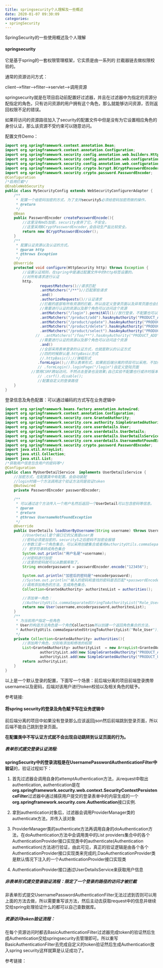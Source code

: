 ```yaml
---
title: springsecurity个人理解及一些概述
date: 2020-01-07 09:30:09
categories:
- springSecurity
---
```


SpringSecurity的一些使用概述及个人理解

####  springsecurity

它是基于spring的一套权限管理框架，它实质是由一系列的 拦截器链去做权限校验的。

通常的资源访问方式：

client——>fliter——>fliter——>servlet——>调用资源

springsecurity就是在项目启动前配置好过滤器，并且在过滤器中为指定的资源分配指定的角色，只有访问资源的用户拥有这个角色，那么就能够访问资源，否则返回权限不足的错误。

如果将访问的资源路径加入了security的配置文件中但是没有为它设置相应角色的身份认证，那么该资源不受约束可以随意访问。

配置文件Demo：

```java
import org.springframework.context.annotation.Bean;
import org.springframework.context.annotation.Configuration;
import org.springframework.security.config.annotation.web.builders.HttpSecurity;
import org.springframework.security.config.annotation.web.configuration.EnableWebSecurity;
import org.springframework.security.config.annotation.web.configuration.WebSecurityConfigurerAdapter;
import org.springframework.security.crypto.bcrypt.BCryptPasswordEncoder;
import org.springframework.security.crypto.password.PasswordEncoder;
@Configuration
/*启用拦截*/
@EnableWebSecurity
public class MySecurityConfig extends WebSecurityConfigurerAdapter {
    /**
     * 配置一个给密码加密的方式，为了支持security5必须给密码加密而做的操作。
     * @return
     */
    @Bean
    public PasswordEncoder createPasswordEncode(){
        //这里没有md5加密，security舍弃了它。不安全，
        //这里采用BCryptPasswordEncoder,会自动生产盐比较安全。
        return new BCryptPasswordEncoder();
    }
    /**
     * 配置认证资源以及认证的方式。
     * @param http
     * @throws Exception
     */
    @Override
    protected void configure(HttpSecurity http) throws Exception {
        //设置认证规则，在spring中是通过配置文件中的http标签设置的。
        //对所有请求进行认证
        http.
                requestMatchers()//请求匹配
                .antMatchers("/**")//匹配那些请求
                .and()
                .authorizeRequests()//认证请求
                //拦截的底部有所有资源的拦截，所以自定义登录页面以及异常页面也会拦截，需要放行
                //需要进行认证的资源以及那个角色可以访问这个资源
                .antMatchers("/login").permitAll()//放行登录，不配置也可以不配做默认放行
                .antMatchers("/product/add").hasAnyAuthority("PRODUCT_ADD")
                .antMatchers("/product/update").hasAnyAuthority("PRODUCT_UPDATE")
                .antMatchers("/product/delete").hasAnyAuthority("PRODUCT_DELETE")
                .antMatchers("/product/select").hasAnyAuthority("PRODUCT_SELECT")
              //  .antMatchers("/foo/**").hasAnyAuthority("PRODUCT_ADD")
                //需要进行认证的资源以及那个角色可以访问这个资源
                .and()
                //全部采用表单登录的认证方式，也就是默认的认证方式
                //四的时候默认是.httpBasic方式
                //.httpBasic();//弹框形式
               .formLogin();//默认表单形式，如果前后端分离的项目可以采用，不加他
               // .formLogin().loginPage("/login")自定义登陆页面
            //禁用CSRF跨站访问，不然点击登录也没效果;自己实验不配置也行或许时版本原因。
               // .csrf().disable();
               //配置自定义的登录路径
    }
}

```

登录信息及角色配置：可以通过编码的方式写在业务逻辑中

```java
import org.springframework.beans.factory.annotation.Autowired;
import org.springframework.context.annotation.Configuration;
import org.springframework.security.core.GrantedAuthority;
import org.springframework.security.core.authority.SimpleGrantedAuthority;
import org.springframework.security.core.userdetails.User;
import org.springframework.security.core.userdetails.UserDetails;
import org.springframework.security.core.userdetails.UserDetailsService;
import org.springframework.security.core.userdetails.UsernameNotFoundException;
import org.springframework.security.crypto.password.PasswordEncoder;
import java.util.ArrayList;
import java.util.Collection;
import java.util.List;
/*获取用户信息包含用户的密码等*/
@Configuration
public class MyUserDetailService  implements UserDetailsService {
    //加密方式，在配置类中有配置。会自动装配
    //login时搞一个方法调用这个验证方法同是验证token
    @Autowired
    private PasswordEncoder passwordEncoder;

    /**
     * 可以通过这个方法传入一个用户名然后返回一个UserDetail可以包含密码等信息。
     * @param
     * @return
     * @throws UsernameNotFoundException
     */
    @Override
    public UserDetails loadUserByUsername(String username) throws UsernameNotFoundException {
        //UserDetail是个接口它的父类是user类
        //密码必须是加密的，security5之后密码不加密会报错
        //参数三是一个角色集合，可以采用创建集合或者用AuthorityUtils.commaSeparatedStringToAuthorityList()工具类，
        // 把字符串转成角色集合
        System.out.println("用户名是"+username);
        //对密码进行加密
        //这里的密码就可以从数据库取了。
        String encoderpassword = passwordEncoder.encode("123456");

        System.out.println("加密后的密码是"+encoderpassword);
        //System.out.println("输入的密码和查找的密码是否匹配"+passwordEncoder.matches(encoderpassword,"123456"));
        //调用添加角色的方法，生成角色集合。
        Collection<GrantedAuthority> authoritesList = authorities();

        //添加单一角色：
        //AuthorityUtils.commaSeparatedStringToAuthorityList("Role_User"）
        return new User(username,encoderpassword,authoritesList);
    }
    /**
     * 为当前用户指定一些角色
     * User的构造方法角色是一个角色Collection所以创建一个返回角色集合的方法，
     * AuthorityUtils.commaSeparatedStringToAuthorityList("Role_User")只能创建一个角色不适用。
     */
    private Collection<GrantedAuthority> authorities(){
        //添加两个角色，分别有添加和修改的权限
        List<GrantedAuthority> authorityList  = new ArrayList<GrantedAuthority>();
                authorityList.add(new SimpleGrantedAuthority("PRODUCT_ADD"));
                authorityList.add(new SimpleGrantedAuthority("PRODUCT_UPDATE"));
        return authorityList;
    }
}
```

以上是一个默认登录的配置，下面写一个场景：前后端分离的项目前端登录携带username以及密码，后端对该用户进行token校验以及相关角色的赋予。

参考链接:

[https://blog.csdn.net/feiyangtianyao/article/details/93194577]: 	"springsecurity中的登录验证"



#### 将spring security的登录及角色赋予写在业务逻辑中

前后端分离的项目中如果没有登录那么应该返回json然后前端跳到登录页面，所以后端不能自己跳到登录页面。

**在配置类中不写认证方式就不会出现自动跳转到认证页面的行为。**

##### 表单形式提交登录认证流程:

**springSecurity中的登录流程是在UsernamePasswordAuthenticationFilter中验证**的，验证过程如下：

1. 首先过滤器会调用自身的attemptAuthentication方法，从request中取出authentication, authentication是在**org.springframework.security.web.context.SecurityContextPersistenceFilter**过滤器中通过捕获用户提交的登录表单中的内容生成的一个**org.springframework.security.core.Authentication**接口实例.

2. 拿到authentication对象后，过滤器会调用ProviderManager类的authenticate方法，并传入该对象
3. ProviderManager类的authenticate方法再调用自身的doAuthentication方法，在doAuthentication方法中会调用类中的List<AuthenticationProvider> providers集合中的各个AuthenticationProvider接口实现类中的authenticate(Authentication authentication)方法进行验证，由此可见，真正的验证逻辑是由各个各个AuthenticationProvider接口实现类来完成的,DaoAuthenticationProvider类是默认情况下注入的一个AuthenticationProvider接口实现类
4. AuthenticationProvider接口通过UserDetailsService来获取用户信息

##### 非表单形式提交登录验证流程：限定了一个登录的路径的访问才被拦截

非表单形式提交UsernamePasswordAuthenticationFilter无法过滤到否则可以用上面的方法去做，所以需要重写该方法，然后主动去获取request中的信息并继续交给spring处理验证什么的都可以自己查数据库。

##### 资源访问token验证流程：

在每个资源访问时都去BasicAuthenticationFilter过滤器完成token的验证然后生成Authentication交给springsecurity去管理即可。所以重写BasicAuthenticationFilter去完成自定义的token验证然后生成Authentication放入spring security这样就算是认证成功了。

参考链接：

[https://blog.csdn.net/feiyangtianyao/article/details/93505598]: 	"资源权限访问token"

